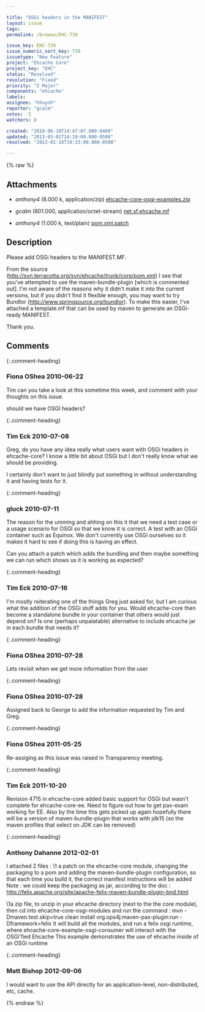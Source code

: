 ```yaml
---

title: "OSGi headers in the MANIFEST"
layout: issue
tags: 
permalink: /browse/EHC-739

issue_key: EHC-739
issue_numeric_sort_key: 739
issuetype: "New Feature"
project: "Ehcache Core"
project_key: "EHC"
status: "Resolved"
resolution: "Fixed"
priority: "2 Major"
components: "ehcache"
labels: 
assignee: "hhuynh"
reporter: "gcalm"
votes:  5
watchers: 8

created: "2010-06-19T14:47:07.000-0400"
updated: "2013-03-01T14:19:09.000-0500"
resolved: "2013-01-18T19:33:00.000-0500"

---
```




{% raw %}


## Attachments
  
* <em>anthony4</em> (8.000 k, application/zip) [ehcache-core-osgi-examples.zip](/attachments/EHC/EHC-739/ehcache-core-osgi-examples.zip)
  
* <em>gcalm</em> (601.000, application/octet-stream) [net.sf.ehcache.mf](/attachments/EHC/EHC-739/net.sf.ehcache.mf)
  
* <em>anthony4</em> (1.000 k, text/plain) [pom.xml.patch](/attachments/EHC/EHC-739/pom.xml.patch)
  



## Description

<div markdown="1" class="description">

Please add OSGi headers to the MANIFEST.MF. 

From the source (http://svn.terracotta.org/svn/ehcache/trunk/core/pom.xml) I see that you've attempted to use the maven-bundle-plugin [which is commented out]. I'm not aware of the reasons why it didn't make it into the current versions, but if you didn't find it flexible enough, you may want to try Bundlor (http://www.springsource.org/bundlor). To make this easier, I've attached a template.mf that can be used by maven to generate an OSGi-ready MANIFEST.

Thank you.


</div>

## Comments


{:.comment-heading}
### **Fiona OShea** <span class="date">2010-06-22</span>

<div markdown="1" class="comment">

Tim can you take a look at this sometime this week, and comment with your thoughts on this issue.

should we have OSGI headers?

</div>


{:.comment-heading}
### **Tim Eck** <span class="date">2010-07-08</span>

<div markdown="1" class="comment">

Greg, do you have any idea really what users want with OSGi headers in ehcache-core? I know a little bit about OSGi but I don't really know what we should be providing.

I certainly don't want to just blindly put something in without understanding it and having tests for it.


</div>


{:.comment-heading}
### **gluck** <span class="date">2010-07-11</span>

<div markdown="1" class="comment">

The reason for the umming and ahhing on this it that we need a test case or a usage scenario for OSGI so that we know it is correct. A test with an OSGi container such as Equinox. We don't currently use OSGi ourselves so it makes it  hard to see if doing this is having an effect.

Can you attach a patch which adds the bundling and then maybe something we can run which shows us it is working as expected?  

</div>


{:.comment-heading}
### **Tim Eck** <span class="date">2010-07-16</span>

<div markdown="1" class="comment">

I'm mostly reiterating one of the things Greg just asked for, but I am curious what the addition of the OSGi stuff adds for you. Would ehcache-core then become a standalone bundle in your container that others would just depend on? Is one (perhaps unpalatable) alternative to include ehcache jar in each bundle that needs it? 


</div>


{:.comment-heading}
### **Fiona OShea** <span class="date">2010-07-28</span>

<div markdown="1" class="comment">

Lets revisit when we get more information from the user

</div>


{:.comment-heading}
### **Fiona OShea** <span class="date">2010-07-28</span>

<div markdown="1" class="comment">

Assigned back to George to add the information requested by Tim and Greg.

</div>


{:.comment-heading}
### **Fiona OShea** <span class="date">2011-05-25</span>

<div markdown="1" class="comment">

Re-assiging as this issue was raised in Transparency meeting.

</div>


{:.comment-heading}
### **Tim Eck** <span class="date">2011-10-20</span>

<div markdown="1" class="comment">

Revision 4715 in ehcache-core added basic support for OSGi but wasn't complete for ehcache-core-ee. Need to figure out how to get pax-exam working for EE. Also by the time this gets picked up again hopefully there will be a version of maven-bundle-plugin that works with jdk15 (so the maven profiles that select on JDK can be removed)


</div>


{:.comment-heading}
### **Anthony Dahanne** <span class="date">2012-02-01</span>

<div markdown="1" class="comment">

I attached 2 files :
\1 a patch on the ehcache-core module, changing the packaging to a pom and adding the maven-bundle-plugin configuration, so that each time you build it, the correct manifest instructions will be added
Note : we could keep the packaging as jar, according to the doc : http://felix.apache.org/site/apache-felix-maven-bundle-plugin-bnd.html

\1a zip file, to unzip in your ehcache directory (next to the the core module), then cd into ehcache-core-osgi-modules and run the command :
mvn -Dmaven.test.skip=true  clean install org.ops4j:maven-pax-plugin:run -Dframework=felix
It will build all the modules, and run a felix osgi runtime, where ehcache-core-example-osgi-consumer will interact with the OSGi'fied Ehcache
This example demonstrates the use of ehcache inside of an OSGi runtime

</div>


{:.comment-heading}
### **Matt Bishop** <span class="date">2012-09-06</span>

<div markdown="1" class="comment">

I would want to use the API directly for an application-level, non-distributed, etc, cache.

</div>



{% endraw %}
